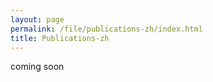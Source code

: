 ```yaml
---
layout: page
permalink: /file/publications-zh/index.html
title: Publications-zh
---
```


 coming soon
